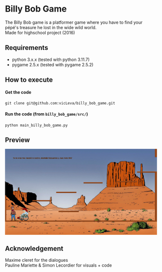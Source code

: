 # Billy Bob Game

The Billy Bob game is a platformer game where you have to find your pépé's treasure he lost in the wide wild world.  
Made for highschool project (2016)

## Requirements
 + python 3.x.x (tested with python 3.11.7)
 + pygame 2.5.x (tested with pygame 2.5.2)

## How to execute
#### Get the code
`git clone git@github.com:vicLeva/billy_bob_game.git`

#### Run the code (from `billy_bob_game/src/`)
`python main_billy_bob_game.py`

## Preview
![screenshot](include/img/screenshot.png "Level 1")

## Acknowledgement
Maxime cleret for the dialogues  
Pauline Mariette & Simon Lecordier for visuals + code
